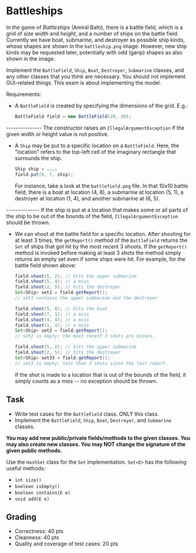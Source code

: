 # Battleships

In the game of _Battleships_ (Amiral Battı),
there is a battle field, which is a grid of size _width_ and _height_, 
and a number of ships on the battle field. 
Currently we have boat, submarine, and destroyer as possible ship kinds,
whose shapes are shown in the `battleship.png` image. 
However, new ship kinds may be requested
later, potentially with odd (garip) shapes as also shown in the image.

Implement the `BattleField`, `Ship`, `Boat`, `Destroyer`, `Submarine` classes, and
any other classes that you think are necessary.
You should not implement GUI-related things.
This exam is about implementing the model.

Requirements:

* A `BattleField` is created by specifying the dimensions of the grid. E.g.:
    
    ```java 
    BattleField field = new BattleField(20, 30);
    ```

---------------    The constructor raises an `IllegalArgumentException` if the given
    width or height value is not positive.

* A `Ship` may be put to a specific location on a `BattleField`.
  Here, the "location" refers to the top-left cell of the imaginary rectangle
  that surrounds the ship.
  
    ```java
    Ship ship = ...;
    field.put(6, 7, ship);    
    ```

  For instance, take a look at the `battlefield.png` file.
  In that 10x10 battle field, there is a boat
  at location (4, 8), a submarine at location (5, 1),
  a destroyer at location (1, 4), and another submarine at (6, 5).

--------------  If the ship is put at a location that makes some or all parts of the
  ship to be out of the bounds of the field,
  `IllegalArgumentException` should be thrown.

*  We can shoot at the battle field for a specific location. 
   After shooting for at least 3 times, the `getReport()` method of 
   the `BattleField` returns the `Set` of ships that got hit by the 
   most recent 3 shoots. 
   If the `getReport()` method is invoked before making at least 3 shots
   the method simply returns an empty set even if some ships were hit.
   For example, for the battle field shown above:
   
    ```java
    field.shoot(5, 2); // hits the upper submarine
    field.shoot(5, 4); // a miss 
    field.shoot(2, 5); // hits the destroyer
    Set<Ship> set1 = field.getReport(); 
    // set1 contains the upper submarine and the destroyer

    field.shoot(5, 8); // hits the boat
    field.shoot(7, 1); // a miss
    field.shoot(4, 4); // a miss 
    field.shoot(1, 4); // a miss
    Set<Ship> set2 = field.getReport(); 
    // set2 is empty; the most recent 3 shots are misses. 

    field.shoot(5, 2); // hits the upper submarine
    field.shoot(2, 5); // hits the destroyer
    Set<Ship> set33 = field.getReport(); 
    // set3 is empty; less than 3 shots since the last report.
    ``` 

   If the shot is made to a location that is out of the bounds of the field,
   it simply counts as a miss -- no exception should be thrown.

## Task

* Write test cases for the `BattleField` class. ONLY this class.
* Implement the `BattleField`, `Ship`, `Boat`, `Destroyer`, and `Submarine` classes.

**You may add new public/private fields/methods to the 
given classes.
You may also create new classes.
You may NOT change the signature of the given public methods.** 

Use the `HashSet` class for the `Set` implementation.
`Set<E>` has the following useful methods:
* `int size()`
* `boolean isEmpty()`
* `boolean contains(E e)`
* `void add(E e)`

## Grading

* Correctness: 40 pts 
* Cleanness: 40 pts 
* Quality and coverage of test cases: 20 pts 
 
